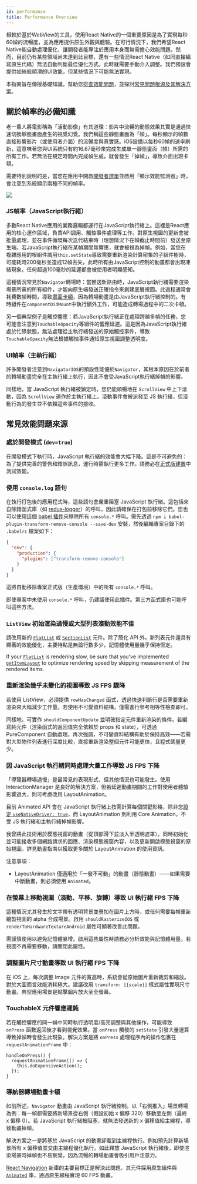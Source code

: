 ```yaml
---
id: performance
title: Performance Overview
---
```


相較於基於WebView的工具，使用React Native的一個重要原因是為了實現每秒60幀的流暢度，並為應用提供原生外觀與體驗。在可行情況下，我們希望React Native能自動處理優化，讓開發者能專注於應用本身而無需擔心效能問題。然而，目前仍有某些領域尚未達到此目標，還有一些情況React Native（如同直接編寫原生代碼）無法自動判斷最佳優化方式。此時就需要手動介入調整。我們預設會提供如絲般順滑的UI效能，但某些情況下可能無法實現。

本指南旨在傳授基礎知識，幫助您[排查效能問題](profiling.md)，並探討[常見問題根源及其解決方案](performance.md#common-sources-of-performance-problems)。

## 關於幀率的必備知識

老一輩人將電影稱為「活動影像」有其道理：影片中流暢的動態效果其實是通過快速切換靜態畫面產生的視覺幻覺。我們稱這些靜態畫面為「幀」。每秒顯示的幀數直接影響影片（或使用者介面）的流暢度與真實感。iOS設備以每秒60幀的速率刷新，這意味著您與UI系統只有約16.67毫秒來完成生成單一靜態畫面（幀）所需的所有工作。若無法在規定時間內完成幀生成，就會發生「掉幀」，導致介面出現卡頓。

需要特別說明的是，當您在應用中開啟[開發者選單](debugging.md#accessing-the-dev-menu)並啟用「顯示效能監測器」時，會注意到系統顯示兩種不同的幀率。

![](/docs/assets/PerfUtil.png)

### JS幀率（JavaScript執行緒）

多數React Native應用的業務邏輯都運行在JavaScript執行緒上。這裡是React應用的核心運作區域，負責API調用、觸控事件處理等工作。對原生視圖的更新會被批量處理，並在事件循環每次迭代結束時（理想情況下在幀截止時間前）發送至原生端。若JavaScript執行緒在某幀期間無響應，就會被視為掉幀。例如，當您在複雜應用的根組件調用`this.setState`導致需要重新渲染計算密集的子組件樹時，可能耗時200毫秒並造成12幀丟失，此時所有由JavaScript控制的動畫都會出現凍結現象。任何超過100毫秒的延遲都會被使用者明顯感知。

這種情況常見於`Navigator`轉場時：當推送新路由時，JavaScript執行緒需要渲染場景所需的所有組件，才能向原生端發送正確指令來創建底層視圖。此過程通常會耗費數幀時間，導致[畫面卡頓](https://jankfree.org/)，因為轉場動畫是由JavaScript執行緒控制的。有時組件在`componentDidMount`中執行額外工作，可能造成轉場過程中的二次卡頓。

另一個典型例子是觸控響應：若JavaScript執行緒正在處理跨越多幀的任務，您可能會注意到`TouchableOpacity`等組件的響應延遲。這是因為JavaScript執行緒處於忙碌狀態，無法處理從主執行緒發送的原始觸控事件，導致`TouchableOpacity`無法根據觸控事件通知原生視圖調整透明度。

### UI幀率（主執行緒）

許多開發者注意到`NavigatorIOS`的預設性能優於`Navigator`，其根本原因在於前者的轉場動畫完全在主執行緒上執行，因此不會受JavaScript執行緒掉幀的影響。

同樣地，當 JavaScript 執行緒被鎖定時，您仍能順暢地在 `ScrollView` 中上下滾動，因為 `ScrollView` 運作於主執行緒上。滾動事件會被派發至 JS 執行緒，但滾動行為的發生並不依賴這些事件的接收。

## 常見效能問題來源

### 處於開發模式 (`dev=true`)

在開發模式下執行時，JavaScript 執行緒的效能會大幅下降。這是不可避免的：為了提供完善的警告和錯誤訊息，運行時需執行更多工作。請務必在[正式版建置](running-on-device.md#building-your-app-for-production)中測試效能。

### 使用 `console.log` 語句

在執行打包後的應用程式時，這些語句會嚴重阻塞 JavaScript 執行緒。這包括來自除錯函式庫（如 [redux-logger](https://github.com/evgenyrodionov/redux-logger)）的呼叫，因此請確保在打包前移除它們。您也可以使用這個 [babel 插件](https://babeljs.io/docs/plugins/transform-remove-console/)來移除所有 `console.*` 呼叫。需先透過 `npm i babel-plugin-transform-remove-console --save-dev` 安裝，然後編輯專案目錄下的 `.babelrc` 檔案如下：

```json
{
  "env": {
    "production": {
      "plugins": ["transform-remove-console"]
    }
  }
}
```

這將自動移除專案正式版（生產環境）中的所有 `console.*` 呼叫。

即使專案中未使用 `console.*` 呼叫，仍建議使用此插件。第三方函式庫也可能呼叫這些方法。

### `ListView` 初始渲染過慢或大型列表滾動效能不佳

請改用新的 [`FlatList`](flatlist.md) 或 [`SectionList`](sectionlist.md) 元件。除了簡化 API 外，新列表元件還具有顯著的效能優化，主要特點是無論行數多少，記憶體使用量幾乎保持恆定。

If your [`FlatList`](flatlist.md) is rendering slow, be sure that you've implemented [`getItemLayout`](flatlist.md#getitemlayout) to optimize rendering speed by skipping measurement of the rendered items.

### 重新渲染幾乎未變化的視圖導致 JS FPS 驟降

若使用 ListView，必須提供 `rowHasChanged` 函式，透過快速判斷行是否需要重新渲染來大幅減少工作量。若使用不可變資料結構，僅需進行參考相等性檢查即可。

同樣地，可實作 `shouldComponentUpdate` 並明確指定元件重新渲染的條件。若編寫純元件（渲染函式的返回值完全依賴於 props 和 state），可透過 PureComponent 自動處理。再次強調，不可變資料結構有助於保持高效——若需對大型物件列表進行深度比較，直接重新渲染整個元件可能更快，且程式碼量更少。

### 因 JavaScript 執行緒同時處理大量工作導致 JS FPS 下降

「導覽器轉場過慢」是最常見的表現形式，但其他情況也可能發生。使用 InteractionManager 是良好的解決方案，但若延遲動畫期間的工作對使用者體驗影響過大，則可考慮改用 LayoutAnimation。

目前 Animated API 會在 JavaScript 執行緒上按需計算每個關鍵影格，除非您[設定 `useNativeDriver: true`](/blog/2017/02/14/using-native-driver-for-animated#how-do-i-use-this-in-my-app)，而 LayoutAnimation 則利用 Core Animation，不受 JS 執行緒和主執行緒掉幀影響。

我曾將此技術用於模態視窗的動畫（從頂部滑下並淡入半透明遮罩），同時初始化並可能接收多個網路請求的回應、渲染模態視窗內容，以及更新開啟模態視窗的原始視圖。詳見動畫指南以獲取更多關於 LayoutAnimation 的使用資訊。

注意事項：

- LayoutAnimation 僅適用於「一發不可動」的動畫（靜態動畫）——如果需要中斷動畫，則必須使用 `Animated`。

### 在螢幕上移動視圖（滾動、平移、旋轉）導致 UI 執行緒 FPS 下降

這種情況尤其發生於文字帶有透明背景並疊加在圖片上方時，或任何需要每幀重新繪製視圖的 alpha 合成場景。啟用 `shouldRasterizeIOS` 或 `renderToHardwareTextureAndroid` 屬性可顯著改善此問題。

需謹慎使用以避免記憶體暴增。啟用這些屬性時請務必分析效能與記憶體用量。若視圖不再需要移動，請關閉此屬性。

### 調整圖片尺寸動畫導致 UI 執行緒 FPS 下降

在 iOS 上，每次調整 Image 元件的寬高時，系統會從原始圖片重新裁剪和縮放。對於大圖而言效能消耗極大。建議改用 `transform: [{scale}]` 樣式屬性實現尺寸動畫。典型應用場景是點擊圖片放大至全螢幕。

### TouchableX 元件響應遲鈍

若在觸控響應的同一幀中同時執行透明度/高亮調整與其他操作，可能導致 `onPress` 函數返回後才看到視覺效果。當 `onPress` 觸發的 `setState` 引發大量運算導致掉幀時會發生此現象。解決方案是將 `onPress` 處理程序內的操作包裹在 `requestAnimationFrame` 中：

```tsx
handleOnPress() {
  requestAnimationFrame(() => {
    this.doExpensiveAction();
  });
}
```

### 導航器轉場動畫卡頓

如前所述，`Navigator` 動畫由 JavaScript 執行緒控制。以「右側推入」場景轉場為例：每一幀都需要將新場景從右側（假設初始 x 偏移 320）移動至左側（最終 x 偏移 0）。若 JavaScript 執行緒被阻塞，就無法發送新的 x 偏移值給主線程，導致動畫掉幀。

解決方案之一是將基於 JavaScript 的動畫卸載到主線程執行。例如預先計算新場景所有 x 偏移值並交由主線程優化執行。如此釋放 JavaScript 執行緒後，即使渲染場景時掉幀也不易察覺，因為流暢的轉場動畫會吸引用戶注意力。

[React Navigation](navigation.md) 新庫的主要目標正是解決此問題。其元件採用原生組件與 [`Animated`](animated.md) 庫，通過原生線程實現 60 FPS 動畫。